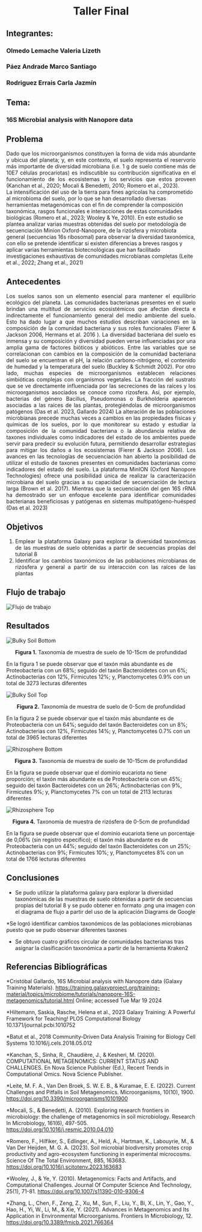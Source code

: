 # <p align="center"><strong>Taller Final</strong></p>
## Integrantes: 
### Olmedo Lemache Valeria Lizeth
### Páez Andrade Marco Santiago
### Rodriguez Errais Carla Jazmín
## Tema:
### 16S Microbial analysis with Nanopore data
## Problema



<div style="text-align: justify">
Dado que los microorganismos constituyen la forma de vida más abundante y ubicua del planeta; y, en este contexto, el suelo representa el reservorio más importante de diversidad microbiana (i.e. 1 g de suelo contiene más de 10E7  células procariotas) es indiscutible su contribución significativa en el funcionamiento de los ecosistemas y los servicios que estos proveen (Kanchan et al., 2020; Mocali & Benedetti, 2010; Romero et al., 2023). 
</div>
La intensificación del uso de la tierra para fines agrícolas ha comprometido al microbioma del suelo, por lo que se han desarrollado diversas herramientas metagenómicas con el fin de comprender la composición taxonómica, rasgos funcionales e interacciones de estas comunidades biológicas (Romero et al., 2023; Wooley & Ye, 2010).
En este estudio se plantea analizar varias muestras obtenidas del suelo por metodología de secuenciación Minion Oxford-Nanopore, de la rizósfera y microbiota general (secuencias 16s ribosomal) para observar la diversidad taxonómica, con ello se pretende identificar si existen diferencias a breves rasgos y aplicar varias herramientas biotecnológicas que han facilitado investigaciones exhaustivas de comunidades microbianas completas (Leite et al., 2022; Zhang et al., 2021)
</div>


## Antecedentes 

<div style="text-align: justify">
Los suelos sanos son un elemento esencial para mantener el equilibrio ecológico del planeta. Las comunidades bacterianas presentes en el suelo brindan una multitud de servicios ecosistémicos que afectan directa e indirectamente el funcionamiento general del medio ambiente del suelo. Esto ha dado lugar a que muchos estudios describan variaciones en la composición de la comunidad bacteriana y sus roles funcionales (Fierer & Jackson 2006, Hermans et al. 2016 ). 
La diversidad bacteriana del suelo es inmensa y su composición y diversidad pueden verse influenciadas por una amplia gama de factores bióticos y abióticos. Entre las variables que se correlacionan con cambios en la composición de la comunidad bacteriana del suelo se encuentran el pH, la relación carbono-nitrógeno, el contenido de humedad y la temperatura del suelo (Buckley & Schmidt 2002).
Por otro lado, muchas especies de microorganismos establecen relaciones simbióticas complejas con organismos vegetales. La fracción del sustrato que se ve directamente influenciada por las secreciones de las raíces y los microorganismos asociados se conoce como rizosfera. Así, por ejemplo, bacterias del género Bacillus, Pseudomonas o Burkholderia aparecen asociadas a las raíces de las plantas, protegiéndolas de microorganismos patógenos (Das et al. 2023, Gallardo 2024)
La alteración de las poblaciones microbianas precede muchas veces a cambios en las propiedades físicas y químicas de los suelos, por lo que monitorear su estado y estudiar la composición de la comunidad bacteriana o la abundancia relativa de taxones individuales como indicadores del estado de los ambientes puede servir para predecir su evolución futura, permitiendo desarrollar estrategias para mitigar los daños a los ecosistemas (Fierer & Jackson 2006).
Los avances en las tecnologías de secuenciación han abierto la posibilidad de utilizar el estudio de taxones presentes en comunidades bacterianas como indicadores del estado del suelo. La plataforma MinION (Oxford Nanopore Technologies) ofrece una posibilidad única de realizar la caracterización microbiana del suelo gracias a su capacidad de secuenciación de lectura larga (Brown et al. 2017). Mientras que la secuenciación del gen 16S rRNA ha demostrado ser un enfoque excelente para identificar comunidades bacterianas beneficiosas y patógenas en sistemas multipatógeno-huésped (Das et al. 2023)
</div>

## Objetivos

<div style="text-align: justify">

1) Emplear la plataforma Galaxy para explorar la diversidad taxonómicas de las muestras de suelo obtenidas a partir de secuencias propias del tutorial 8
2) Identificar los cambios taxonómicos de las poblaciones microbianas de rizósfera y general a partir de su interacción con las raíces de las plantas
</div>
   
## Flujo de trabajo
![Flujo de trabajo](https://github.com/BioTiagoP/Tallerfinal/blob/main/workflow_grupo3.drawio-1.png)
## Resultados

![Bulky Soil Bottom](https://github.com/BioTiagoP/Tallerfinal/blob/main/Bulk_BOTTOM.jpg)
<p align="center"><strong>Figura 1.</strong> Taxonomía de muestra de suelo de 10-15cm de profundidad</p>

En la figura 1 se puede observar que el taxón más abundante es de Proteobacteria con un 68%; seguido del taxón Bacteroidetes con un 6%; Actinobacterias con 12%, Firmicutes 12%; y, Planctomycetes 0.9% con un total de 3273 lecturas diferentes

![Bulky Soil Top](https://github.com/BioTiagoP/Tallerfinal/blob/main/Bulk_TOP.jpg)
<p align="center"><strong>Figura 2.</strong> Taxonomía de muestra de suelo de 0-5cm de profundidad</p>

En la figura 2 se puede observar que el taxón más abundante es de Proteobacteria con un 64%; seguido del taxón Bacteroidetes con un 8%; Actinobacterias con 12%, Firmicutes 14%; y, Planctomycetes 0.7% con un total de 3965 lecturas diferentes

![Rhizosphere Bottom](https://github.com/BioTiagoP/Tallerfinal/blob/main/Rizhosphere_BOTTOM.jpg)
<p align="center"><strong>Figura 3.</strong> Taxonomía de muestra de suelo de 10-15cm de profundidad</p> 

En la figura se puede observar que el dominio eucariota no tiene proporción; el taxón más abundante es de Proteobacteria con un 45%; seguido del taxón Bacteroidetes con un 26%; Actinobacterias con 9%, Firmicutes 9%; y, Planctomycetes 7% con un total de 2113 lecturas diferentes

![Rhizosphere Top](https://github.com/BioTiagoP/Tallerfinal/blob/main/Rhizosphere_TOP.jpg)
<p align="center"><strong>Figura 4.</strong> Taxonomía de muestra de rizósfera de 0-5cm de profundidad</p> 

En la figura se puede observar que el dominio eucariota tiene un porcentaje de 0,06% (sin registro específico); el taxón más abundante es de Proteobacteria con un 44%; seguido del taxón Bacteroidetes con un 25%; Actinobacterias con 9%; Firmicutes 10%; y, Planctomycetes 8% con un total de 1766 lecturas diferentes

## Conclusiones

* Se pudo utilizar la plataforma galaxy para explorar la diversidad taxonómicas de las muestras de suelo obtenidas a partir de secuencias propias del tutorial 8 y se pudo obtener en formato .png una imagen con el diagrama de flujo a partir del uso de la aplicación Diagrams de Google
  
*Se logró identificar cambios taxonómicos de las poblaciones microbianas puesto que se pudo observar diferentes taxones

* Se obtuvo cuatro gráficos circular de comunidades bacterianas tras asignar la clasificación taxonómica a partir de la herramienta Kraken2  

## Referencias Bibliográficas 
*Cristóbal Gallardo, 16S Microbial analysis with Nanopore data (Galaxy Training Materials). https://training.galaxyproject.org/training-material/topics/microbiome/tutorials/nanopore-16S-metagenomics/tutorial.html Online; accessed Tue Mar 19 2024

*Hiltemann, Saskia, Rasche, Helena et al., 2023 Galaxy Training: A Powerful Framework for Teaching! PLOS Computational Biology 10.1371/journal.pcbi.1010752

*Batut et al., 2018 Community-Driven Data Analysis Training for Biology Cell Systems 10.1016/j.cels.2018.05.012

*Kanchan, S., Sinha, R., Chaudière, J., & Kesheri, M. (2020). COMPUTATIONAL METAGENOMICS: CURRENT STATUS AND CHALLENGES. En Nova Science Publisher (Ed.), Recent Trends in Computational Omics. Nova Science Publisher.

*Leite, M. F. A., Van Den Broek, S. W. E. B., & Kuramae, E. E. (2022). Current Challenges and Pitfalls in Soil Metagenomics. Microorganisms, 10(10), 1900. https://doi.org/10.3390/microorganisms10101900 

*Mocali, S., & Benedetti, A. (2010). Exploring research frontiers in microbiology: the challenge of metagenomics in soil microbiology. Research In Microbiology, 161(6), 497-505. https://doi.org/10.1016/j.resmic.2010.04.010

*Romero, F., Hilfiker, S., Edlinger, A., Held, A., Hartman, K., Labouyrie, M., & Van Der Heijden, M. G. A. (2023). Soil microbial biodiversity promotes crop productivity and agro-ecosystem functioning in experimental microcosms. Science Of The Total Environment, 885, 163683. https://doi.org/10.1016/j.scitotenv.2023.163683 

*Wooley, J., & Ye, Y. (2010). Metagenomics: Facts and Artifacts, and Computational Challenges. Journal Of Computer Science And Technology, 25(1), 71-81. https://doi.org/10.1007/s11390-010-9306-4 

*Zhang, L., Chen, F., Zeng, Z., Xu, M., Sun, F., Liu, Y., Bi, X., Lin, Y., Gao, Y., Hao, H., Yi, W., Li, M., & Xie, Y. (2021). Advances in Metagenomics and Its Application in Environmental Microorganisms. Frontiers In Microbiology, 12. https://doi.org/10.3389/fmicb.2021.766364

